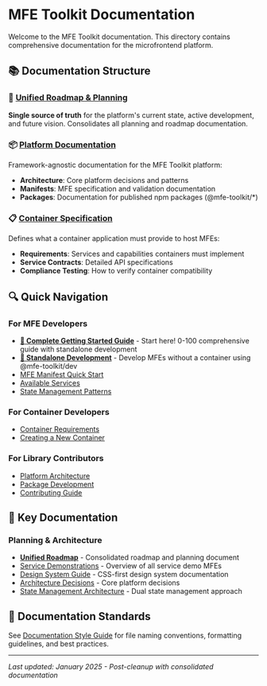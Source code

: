 # MFE Toolkit Documentation

Welcome to the MFE Toolkit documentation. This directory contains comprehensive documentation for the microfrontend platform.

## 📚 Documentation Structure

### 🎯 [Unified Roadmap & Planning](./ROADMAP.md)

**Single source of truth** for the platform's current state, active development, and future vision. Consolidates all planning and roadmap documentation.

### 📦 [Platform Documentation](./platform/)

Framework-agnostic documentation for the MFE Toolkit platform:

- **Architecture**: Core platform decisions and patterns
- **Manifests**: MFE specification and validation documentation
- **Packages**: Documentation for published npm packages (@mfe-toolkit/\*)

### 📋 [Container Specification](./container-spec/)

Defines what a container application must provide to host MFEs:

- **Requirements**: Services and capabilities containers must implement
- **Service Contracts**: Detailed API specifications
- **Compliance Testing**: How to verify container compatibility

## 🔍 Quick Navigation

### For MFE Developers

- **[🚀 Complete Getting Started Guide](./GETTING_STARTED.md)** - Start here! 0-100 comprehensive guide with standalone development
- **[🧪 Standalone Development](./GETTING_STARTED.md#quick-start---standalone-development)** - Develop MFEs without a container using @mfe-toolkit/dev
- [MFE Manifest Quick Start](./platform/manifests/quick-start.md)
- [Available Services](./container-spec/service-contracts.md)
- [State Management Patterns](./platform/architecture/state-patterns.md)

### For Container Developers

- [Container Requirements](./container-spec/requirements.md)
- [Creating a New Container](./container-spec/creating-containers.md)

### For Library Contributors

- [Platform Architecture](./platform/architecture/)
- [Package Development](./platform/packages/)
- [Contributing Guide](../CONTRIBUTING.md)

## 📖 Key Documentation

### Planning & Architecture
- **[Unified Roadmap](./ROADMAP.md)** - Consolidated roadmap and planning document
- [Service Demonstrations](./service-demos.md) - Overview of all service demo MFEs
- [Design System Guide](./design-system/) - CSS-first design system documentation
- [Architecture Decisions](./architecture/architecture-decisions.md) - Core platform decisions
- [State Management Architecture](./architecture/state-management-architecture.md) - Dual state management approach

## 📝 Documentation Standards

See [Documentation Style Guide](./style-guide.md) for file naming conventions, formatting guidelines, and best practices.

---

_Last updated: January 2025 - Post-cleanup with consolidated documentation_
